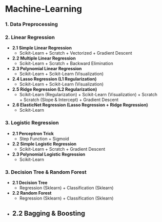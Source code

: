 # Machine-Learning
### 1. Data Preprocessing
### 2. Linear Regression
- **2.1 Simple Linear Regression**
  - Scikit-Learn + Scratch + Vectorized + Gradient Descent
- **2.2 Multiple Linear Regression**
  - Scikit-Learn + Scratch + Backward Elimination
- **2.3 Polynomial Linear Regression**
  - Scikit-Learn + Scikit-Learn (Visualization)
- **2.4 Lasso Regression (L1 Regularization)**
  - Scikit-Learn + Scikit-Learn (Visualization)
- **2.5 Ridge Regression (L2 Regularization)**
  - Scikit-Learn (Regularization) + Scikit-Learn (Visualization) + Scratch + Scratch (Slope & Intercept) + Gradient Descent
- **2.6 ElasticNet Regression (Lasso Regression + Ridge Regression)**
  - Scikit-Learn
### 3. Logistic Regression
- **2.1 Perceptron Trick**
  - Step Function + Sigmoid
- **2.2 Simple Logistic Regression**
  - Scikit-Learn + Scratch + Gradient Descent
- **2.3 Polynomial Logistic Regression**
  - Scikit-Learn
### 3. Decision Tree & Random Forest
- **2.1 Decision Tree**
  - Regression (Sklearn) + Classification (Sklearn)
- **2.2 Random Forest**
  - Regression (Sklearn) + Classification (Sklearn)
- **2.2 Bagging & Boosting**
  - 
